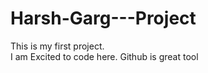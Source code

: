 # Harsh-Garg---Project
This is my first project.
<br>
I am Excited to code here.
Github is great tool
